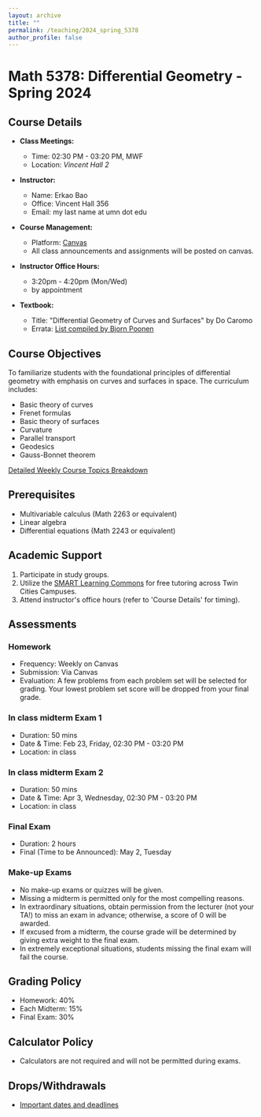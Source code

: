 ```yaml
---
layout: archive
title: ""
permalink: /teaching/2024_spring_5378
author_profile: false
---
```


# Math 5378: Differential Geometry - Spring 2024

## Course Details

- **Class Meetings:** 
  - Time: 02:30 PM - 03:20 PM, MWF
  - Location: *Vincent Hall 2*

- **Instructor:** 
  - Name: Erkao Bao
  - Office: Vincent Hall 356
  - Email: my last name at umn dot edu

- **Course Management:** 
  - Platform: [Canvas](https://canvas.umn.edu/courses/413901) 
  - All class announcements and assignments will be posted on canvas.

- **Instructor Office Hours:**
  - 3:20pm - 4:20pm (Mon/Wed)
  - by appointment

- **Textbook:** 
  - Title: "Differential Geometry of Curves and Surfaces" by Do Caromo
  - Errata: [List compiled by Bjorn Poonen](link-to-errata)

## Course Objectives

To familiarize students with the foundational principles of differential geometry with emphasis on curves and surfaces in space. The curriculum includes:
- Basic theory of curves
- Frenet formulas
- Basic theory of surfaces
- Curvature
- Parallel transport
- Geodesics
- Gauss-Bonnet theorem

[Detailed Weekly Course Topics Breakdown](https://canvas.umn.edu/courses/413901/pages/detailed-course-content?module_item_id=10416233)

## Prerequisites

- Multivariable calculus (Math 2263 or equivalent)
- Linear algebra
- Differential equations (Math 2243 or equivalent)

## Academic Support

1. Participate in study groups.
2. Utilize the [SMART Learning Commons](https://www.lib.umn.edu/spaces/tasc) for free tutoring across Twin Cities Campuses.
3. Attend instructor's office hours (refer to 'Course Details' for timing).

## Assessments

### Homework
- Frequency: Weekly on Canvas
- Submission: Via Canvas
- Evaluation: A few problems from each problem set will be selected for grading. Your lowest problem set score will be dropped from your final grade.

### In class midterm Exam 1
- Duration: 50 mins
- Date & Time: Feb 23, Friday, 02:30 PM - 03:20 PM
- Location: in class

### In class midterm Exam 2
- Duration: 50 mins
- Date & Time: Apr 3, Wednesday, 02:30 PM - 03:20 PM
- Location: in class

### Final Exam
- Duration: 2 hours
- Final (Time to be Announced): May 2, Tuesday

### Make-up Exams
- No make-up exams or quizzes will be given.
- Missing a midterm is permitted only for the most compelling reasons.
- In extraordinary situations, obtain permission from the lecturer (not your TA!) to miss an exam in advance; otherwise, a score of 0 will be awarded.
- If excused from a midterm, the course grade will be determined by giving extra weight to the final exam.
- In extremely exceptional situations, students missing the final exam will fail the course.


## Grading Policy
- Homework: 40%
- Each Midterm: 15%
- Final Exam: 30%

## Calculator Policy
- Calculators are not required and will not be permitted during exams.

## Drops/Withdrawals
- [Important dates and deadlines](https://onestop.umn.edu/calendar/academic-calendar?terms=Spring%202024)
